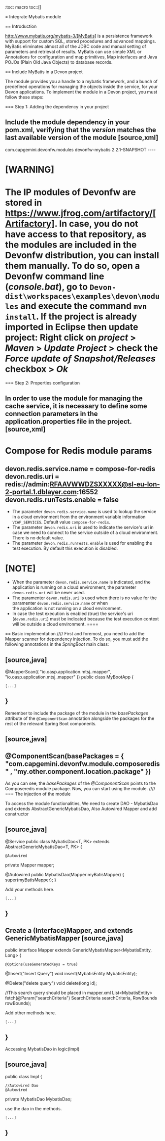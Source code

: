 :toc: macro
toc::[]

= Integrate Mybatis module

== Introduction

http://www.mybatis.org/mybatis-3/[MyBatis]  is a persistence framework with support for custom SQL, stored procedures and advanced mappings. MyBatis eliminates almost all of the JDBC code and manual setting of parameters and retrieval of results. MyBatis can use simple XML or Annotations for configuration and map primitives, Map interfaces and Java POJOs (Plain Old Java Objects) to database records.

== Include MyBatis in a Devon project

The module provides you a handle to a mybatis framework, and a bunch of predefined operations for managing the objects inside the service, for your Devon applications.
To implement the module in a Devon project, you must follow these steps:

=== Step 1: Adding the dependency in your project

Include the module dependency in your pom.xml, verifying that the _version_ matches the last available version of the module
[source,xml]
----
<dependency>
  <groupId>com.capgemini.devonfw.modules</groupId>
  <artifactId>devonfw-mybatis</artifactId>
  <version>2.2.1-SNAPSHOT</version>
</dependency>
----

[WARNING]
====
The IP modules of Devonfw are stored in https://www.jfrog.com/artifactory/[Artifactory]. In case, you do not have access to that repository, as the modules are included in the Devonfw distribution, you can install them manually. To do so, open a Devonfw command line (_console.bat_), go to `Devon-dist\workspaces\examples\devon\modules` and execute the command `mvn install`.
If the project is already imported in Eclipse then update project: Right click on _project_ > _Maven_ > _Update Project_ > check the _Force update of Snapshot/Releases_ checkbox > _Ok_
====

=== Step 2: Properties configuration

In order to use the module for managing the cache service, it is necessary to define some connection parameters in the application.properties file in the project.
[source,xml]
----
# Compose for Redis module params
devon.redis.service.name = compose-for-redis
devon.redis.uri = redis://admin:RFAAVWWDZSXXXXX@sl-eu-lon-2-portal.1.dblayer.com:16552
devon.redis.runTests.enable = false
----

- The parameter `devon.redis.service.name` is used to lookup the service in a cloud environment from the environment variable information `VCAP_SERVICES`. Default value `compose-for-redis`.
- The parameter `devon.redis.uri` is used to indicate the service's uri in case we need to connect to the service outside of a cloud environment. There is no default value.
- The parameter `devon.redis.runTests.enable` is used for enabling the test execution. By default this execution is disabled. 

[NOTE]
====
- When the parameter `devon.redis.service.name` is indicated, and the application is running on a cloud environment, the parameter `devon.redis.uri` will be never used. 
- The paramenter `devon.redis.uri` is used when there is no value for the paramenter `devon.redis.service.name` or when  
 the application is not running on a cloud environment.
- In case the test execution is enabled (true) the service's uri (`devon.redis.uri`) must be indicated because the test execution context will be outside a cloud environment.
====

== Basic implementation
////
First and foremost, you need to add the Mapper scanner for dependency injection. To do so, you must add the following annotations in the _SpringBoot_ main class:

[source,java]
----
@MapperScan({ "io.oasp.application.mtsj.<component name>.mapper", "io.oasp.application.mtsj.<component name>.mapper" })
public class MyBootApp {

    [...]
}
----

Remember to include the package of the module in the _basePackages_ attribute of the `@ComponentScan` annotation alongside the packages for the rest of the relevant Spring Boot components.

[source,java]
----
@ComponentScan(basePackages = { "com.capgemini.devonfw.module.composeredis" , "my.other.component.location.package" })
----

As you can see, the _basePackages_ of the _@ComponentScan_ points to the Composeredis module package. Now, you can start using the module.
////
=== The injection of the module

To access the module functionalities, We need to create DAO - <Component>MybatisDao and extends AbstractGenericMybatisDao, Also Autowired Mapper and add constructor

[source,java]
----
@Service
public class <Component>MybatisDao<T, PK> extends AbstractGenericMybatisDao<T, PK> {

    @Autowired
  private <Component>Mapper mapper;
  
   @Autowired
  public <Component>MybatisDao(<Component>Mapper myBatisMapper) {
    super(myBatisMapper);
  }
  
  Add your methods here.

    [...]

}
----

Create a (Interface)Mapper, and extends GenericMybatisMapper
[source,java]
----
public interface <Component>Mapper extends GenericMybatisMapper<<Component>MybatisEntity, Long> {

    @Options(useGeneratedKeys = true)
  @Insert("Insert Query")
  void insert(<Component>MybatisEntity <Component>MybatisEntity);
  
  @Delete("delete query")
  void delete(long id);
 
 //This search query should be placed in mapper.xml
List<<component>MybatisEntity> fetch(@Param("searchCriteria") SearchCriteria searchCriteria, RowBounds rowBounds); 
  
  Add other methods here.

    [...]

}
----
Accessing <Component>MybatisDao in logic(<component>Impl)

[source,java]
----
public class <Component>Impl {

	//Autowired Dao
    @Autowired
  private <Component>MybatisDao <Component>MybatisDao;

  
  use the dao in the methods.

    [...]

}
----
